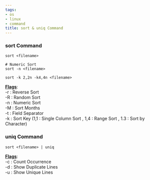 ```yaml
---
tags:
- os
- linux
- command
title: sort & uniq Command
---
```


### sort Command

````shell
sort <filename>

# Numeric Sort
sort -n <filename>

sort -k 2,2n -k4,4n <filename>
````

**<u>Flags</u>**:  
-r : Reverse Sort  
-R : Random Sort  
-n : Numeric Sort  
-M : Sort Months  
-t : Field Separator  
-k : Sort Key (1,1 : Single Column Sort , 1,4 : Range Sort , 1.3 : Sort by Character)

### uniq Command

````shell
sort <filename> | uniq
````

**<u>Flags</u>**:  
-c : Count Occurrence  
-d : Show Duplicate Lines  
-u : Show Unique Lines